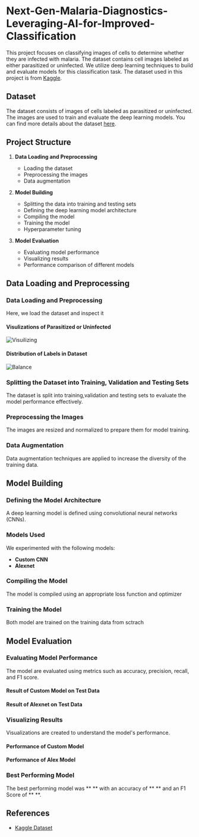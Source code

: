 # Next-Gen-Malaria-Diagnostics-Leveraging-AI-for-Improved-Classification

This project focuses on classifying images of cells to determine whether they are infected with malaria. The dataset contains cell images labeled as either parasitized or uninfected. We utilize deep learning techniques to build and evaluate models for this classification task. The dataset used in this project is from [Kaggle](https://www.kaggle.com/datasets/iarunava/cell-images-for-detecting-malaria).

## Dataset

The dataset consists of images of cells labeled as parasitized or uninfected. The images are used to train and evaluate the deep learning models. You can find more details about the dataset [here](https://www.kaggle.com/datasets/iarunava/cell-images-for-detecting-malaria).

## Project Structure

1. **Data Loading and Preprocessing**
    - Loading the dataset
    - Preprocessing the images
    - Data augmentation
      
2. **Model Building**
    - Splitting the data into training and testing sets
    - Defining the deep learning model architecture
    - Compiling the model
    - Training the model
    - Hyperparameter tuning

3. **Model Evaluation**
    - Evaluating model performance
    - Visualizing results
    - Performance comparison of different models
    
## Data Loading and Preprocessing

### Data Loading and Preprocessing

Here, we load the dataset and inspect it 

#### Visulizations of Parasitized or Uninfected

![Visuilizing](https://github.com/QHaider4622/Next-Gen-Malaria-Diagnostics-Leveraging-AI-for-Improved-Classification/assets/79516393/89f4d37c-7740-4a00-914d-96d256ac51f8)

#### Distribution of Labels in Dataset

![Balance](https://github.com/QHaider4622/Next-Gen-Malaria-Diagnostics-Leveraging-AI-for-Improved-Classification/assets/79516393/a066e458-63e2-40d5-9e26-e55477fdad57)

### Splitting the Dataset into Training, Validation and Testing Sets

The dataset is split into training,validation and testing sets to evaluate the model performance effectively.

### Preprocessing the Images

The images are resized and normalized to prepare them for model training.

### Data Augmentation

Data augmentation techniques are applied to increase the diversity of the training data.

## Model Building

### Defining the Model Architecture

A deep learning model is defined using convolutional neural networks (CNNs).

### Models Used

We experimented with the following models:
- **Custom CNN**
- **Alexnet**

### Compiling the Model

The model is compiled using an appropriate loss function and optimizer

### Training the Model

Both model are trained on the training data from sctrach

## Model Evaluation 

### Evaluating Model Performance

The model are evaluated using metrics such as accuracy, precision, recall, and F1 score.

#### Result of Custom Model on Test Data

#### Result of Alexnet on Test Data

### Visualizing Results

Visualizations are created to understand the model's performance.

#### Performance of Custom Model

#### Performance of Alex Model

### Best Performing Model


The best performing model was ** ** with an accuracy of ** ** and an F1 Score of ** **.

## References
- [Kaggle Dataset](https://www.kaggle.com/datasets/iarunava/cell-images-for-detecting-malaria)
